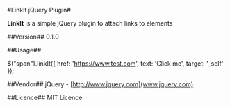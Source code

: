 #LinkIt jQuery Plugin#

**LinkIt** is a simple jQuery plugin to attach links to elements

##Version##
0.1.0

##Usage##

$("span").linkIt({
    href: 'https://www.test.com',
    text: 'Click me',
    target: '_self'
});

##Vendor##
jQuery - [http://www.jquery.com](www.jquery.com)

##Licence##
MIT Licence
